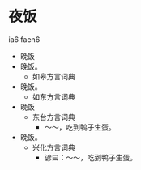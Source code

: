 









# 夜饭
ia6 faen6
+ 晚饭
+ 晚饭。
  * 如皋方言词典
+ 晚饭。
  * 如东方言词典
+ 晚饭
  * 东台方言词典
    - ～～，吃到鸭子生蛋。
+ 晚饭。
  * 兴化方言词典
    - 谚曰：～～，吃到鸭子生蛋。

